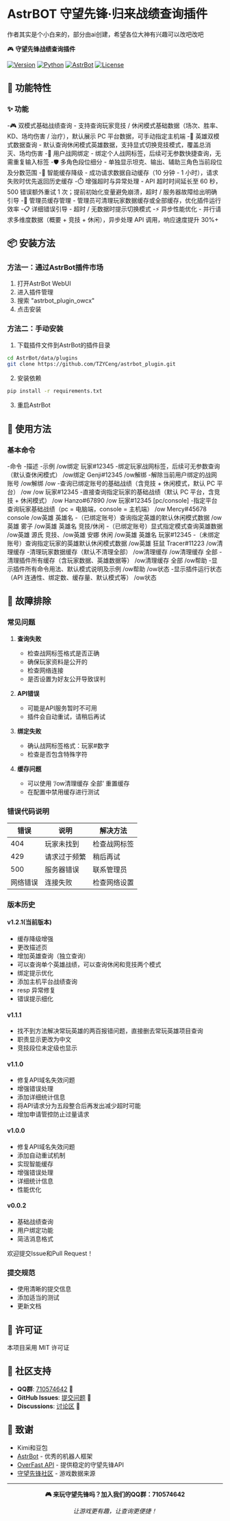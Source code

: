 # AstrBOT 守望先锋·归来战绩查询插件
作者其实是个小白来的，部分由ai创建，希望各位大神有兴趣可以改吧改吧

🎮 **守望先锋战绩查询插件**

[![Version](https://img.shields.io/badge/version-v1.2.1-blue.svg)](https://github.com/TZYCeng/astrbot_plugin_owcx)
[![Python](https://img.shields.io/badge/python-3.8+-green.svg)](https://www.python.org/)
[![AstrBot](https://img.shields.io/badge/AstrBot-3.0+-orange.svg)](https://github.com/AstrBotDevs/AstrBot)
[![License](https://img.shields.io/badge/license-MIT-yellow.svg)](https://opensource.org/licenses/MIT)

## 🚀 功能特性

### ✨ 功能
-🎮 双模式基础战绩查询 - 支持查询玩家竞技 / 休闲模式基础数据（场次、胜率、KD、场均伤害 / 治疗），默认展示 PC 平台数据，可手动指定主机端
-🦸 英雄双模式数据查询 - 默认查询休闲模式英雄数据，支持显式切换竞技模式，覆盖总消灭、场均伤害
-🔗 用户战网绑定 - 绑定个人战网标签，后续可无参数快捷查询，无需重复输入标签
-🛡️ 多角色段位细分 - 单独显示坦克、输出、辅助三角色当前段位及分数范围
-💾 智能缓存降级 - 成功请求数据自动缓存（10 分钟 - 1 小时），请求失败时优先返回历史缓存
-⏱️ 增强超时与异常处理 - API 超时时间延长至 60 秒，500 错误额外重试 1 次；提前初始化变量避免崩溃，超时 / 服务器故障给出明确引导
-🔧 管理员缓存管理 - 管理员可清理玩家数据缓存或全部缓存，优化插件运行效率
-📋 详细错误引导 - 超时 / 无数据时提示切换模式
-⚡ 异步性能优化 - 并行请求多维度数据（概要 + 竞技 + 休闲），异步处理 API 调用，响应速度提升 30%+

## 📦 安装方法

### 方法一：通过AstrBot插件市场
1. 打开AstrBot WebUI
2. 进入插件管理
3. 搜索 "astrbot_plugin_owcx"
4. 点击安装

### 方法二：手动安装
1. 下载插件文件到AstrBot的插件目录
```bash
cd AstrBot/data/plugins
git clone https://github.com/TZYCeng/astrbot_plugin.git
```

2. 安装依赖
```bash
pip install -r requirements.txt
```

3. 重启AstrBot

## 📝 使用方法

### 基本命令

-命令	                        -描述	                                                      -示例
/ow绑定 玩家#12345	            -绑定玩家战网标签，后续可无参数查询（默认查休闲模式）	         /ow绑定 Genji#12345
/ow解绑	                     -解除当前用户绑定的战网账号	                                 /ow解绑
/ow	                        -查询已绑定账号的基础战绩（含竞技 + 休闲模式，默认 PC 平台）  	/ow
/ow 玩家#12345	               -直接查询指定玩家的基础战绩（默认 PC 平台，含竞技 + 休闲模式）	/ow Hanzo#67890
/ow 玩家#12345 [pc/console]	-指定平台查询玩家基础战绩（pc = 电脑端，console = 主机端）	   /ow Mercy#45678 console
/ow英雄 英雄名	               -（已绑定账号）查询指定英雄的默认休闲模式数据	                  /ow英雄 雾子
/ow英雄 英雄名 竞技/休闲	      -（已绑定账号）显式指定模式查询英雄数据	                     /ow英雄 源氏 竞技、/ow英雄 安娜 休闲
/ow英雄 英雄名 玩家#12345	   -（未绑定账号）查询指定玩家的英雄默认休闲模式数据	            /ow英雄 狂鼠 Tracer#11223
/ow清理缓存	                  -清理玩家数据缓存（默认不清理全部）	                           /ow清理缓存
/ow清理缓存 全部	            -清理插件所有缓存（含玩家数据、英雄数据等）	                  /ow清理缓存 全部
/ow帮助	                     -显示插件所有命令用法、默认模式说明及示例	                     /ow帮助
/ow状态	                     -显示插件运行状态（API 连通性、绑定数、缓存量、默认模式等）	   /ow状态


## 🔧 故障排除

### 常见问题

1. **查询失败**
   - 检查战网标签格式是否正确
   - 确保玩家资料是公开的
   - 检查网络连接
   - 是否设置为好友公开导致误判

2. **API错误**
   - 可能是API服务暂时不可用
   - 插件会自动重试，请稍后再试

3. **绑定失败**
   - 确认战网标签格式：玩家#数字
   - 检查是否包含特殊字符

4. **缓存问题**
   - 可以使用 ‘/ow清理缓存 全部’ 重置缓存
   - 在配置中禁用缓存进行测试

### 错误代码说明

| 错误 | 说明 | 解决方法 |
|------|------|----------|
| 404 | 玩家未找到 | 检查战网标签 |
| 429 | 请求过于频繁 | 稍后再试 |
| 500 | 服务器错误 | 联系管理员 |
| 网络错误 | 连接失败 | 检查网络设置 |

### 版本历史

#### v1.2.1(当前版本)
- 缓存降级增强
- 更改描述页
- 增加英雄查询（独立查询）
- 可以查询单个英雄战绩，可以查询休闲和竞技两个模式
- 绑定提示优化
- 添加主机平台战绩查询
- resp 异常修复
- 错误提示细化

#### v1.1.1
- 找不到方法解决常玩英雄的两百报错问题，直接删去常玩英雄项目查询
- 职责显示更改为中文
- 竞技段位未定级也显示

#### v1.1.0 
- 修复API域名失效问题
- 增强错误处理
- 添加详细统计信息
- 将API请求分为五段整合后再发出减少超时可能
- 增加申请管控防止过量请求

#### v1.0.0 
- 修复API域名失效问题
- 添加自动重试机制
- 实现智能缓存
- 增强错误处理
- 详细统计信息
- 性能优化

#### v0.0.2 
- 基础战绩查询
- 用户绑定功能
- 简洁消息格式

欢迎提交Issue和Pull Request！
### 提交规范
- 使用清晰的提交信息
- 添加适当的测试
- 更新文档

## 📄 许可证

本项目采用 MIT 许可证 

## 👥 社区支持

- **QQ群**: [710574642](https://qm.qq.com/q/UIgSKUGFG2) 💬
- **GitHub Issues**: [提交问题](https://github.com/TZYCeng/astrbot_plugin_owcx/issues) 🐛
- **Discussions**: [讨论区](https://github.com/TZYCeng/astrbot_plugin_owcx/discussions) 💭

## 🙏 致谢

- Kimi和豆包
- [AstrBot](https://github.com/AstrBotDevs/AstrBot) - 优秀的机器人框架
- [OverFast API](https://overfast-api.tekrop.fr) - 提供稳定的守望先锋API
- [守望先锋社区](https://ow.blizzard.cn) - 游戏数据来源

---

<div align="center">
  <p><strong>🎮 来玩守望先锋吗？加入我们的QQ群：710574642</strong></p>
  <p><em>让游戏更有趣，让查询更便捷！</em></p>
</div>
